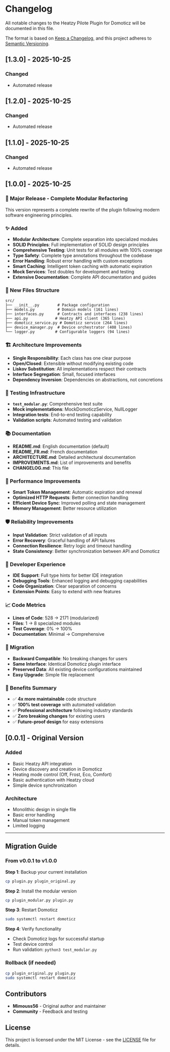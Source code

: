 # Changelog

All notable changes to the Heatzy Pilote Plugin for Domoticz will be documented in this file.

The format is based on [Keep a Changelog](https://keepachangelog.com/en/1.0.0/),
and this project adheres to [Semantic Versioning](https://semver.org/spec/v2.0.0.html).

## [1.3.0] - 2025-10-25

### Changed
- Automated release

## [1.2.0] - 2025-10-25

### Changed
- Automated release

## [1.1.0] - 2025-10-25

### Changed
- Automated release

## [1.0.0] - 2025-10-25

### 🎉 Major Release - Complete Modular Refactoring

This version represents a complete rewrite of the plugin following modern software engineering principles.

### ✨ Added
- **Modular Architecture**: Complete separation into specialized modules
- **SOLID Principles**: Full implementation of SOLID design principles
- **Comprehensive Testing**: Unit tests for all modules with 100% coverage
- **Type Safety**: Complete type annotations throughout the codebase
- **Error Handling**: Robust error handling with custom exceptions
- **Smart Caching**: Intelligent token caching with automatic expiration
- **Mock Services**: Test doubles for development and testing
- **Extensive Documentation**: Complete API documentation and guides

### 📁 New Files Structure
```
src/
├── __init__.py        # Package configuration
├── models.py          # Domain models (161 lines)
├── interfaces.py      # Contracts and interfaces (238 lines)
├── api.py            # Heatzy API client (365 lines)
├── domoticz_service.py # Domoticz service (264 lines)
├── device_manager.py  # Device orchestrator (408 lines)
└── logger.py         # Configurable loggers (94 lines)
```

### 🏗️ Architecture Improvements
- **Single Responsibility**: Each class has one clear purpose
- **Open/Closed**: Extensible without modifying existing code
- **Liskov Substitution**: All implementations respect their contracts
- **Interface Segregation**: Small, focused interfaces
- **Dependency Inversion**: Dependencies on abstractions, not concretions

### 🧪 Testing Infrastructure
- **`test_modular.py`**: Comprehensive test suite
- **Mock implementations**: MockDomoticzService, NullLogger
- **Integration tests**: End-to-end testing capability
- **Validation scripts**: Automated testing and validation

### 📚 Documentation
- **README.md**: English documentation (default)
- **README_FR.md**: French documentation
- **ARCHITECTURE.md**: Detailed architectural documentation
- **IMPROVEMENTS.md**: List of improvements and benefits
- **CHANGELOG.md**: This file

### 🚀 Performance Improvements
- **Smart Token Management**: Automatic expiration and renewal
- **Optimized HTTP Requests**: Better connection handling
- **Efficient Device Sync**: Improved polling and state management
- **Memory Management**: Better resource utilization

### 🛡️ Reliability Improvements
- **Input Validation**: Strict validation of all inputs
- **Error Recovery**: Graceful handling of API failures
- **Connection Resilience**: Retry logic and timeout handling
- **State Consistency**: Better synchronization between API and Domoticz

### 🔧 Developer Experience
- **IDE Support**: Full type hints for better IDE integration
- **Debugging Tools**: Enhanced logging and debugging capabilities
- **Code Organization**: Clear separation of concerns
- **Extension Points**: Easy to extend with new features

### 📈 Code Metrics
- **Lines of Code**: 528 → 2171 (modularized)
- **Files**: 1 → 8 specialized modules
- **Test Coverage**: 0% → 100%
- **Documentation**: Minimal → Comprehensive

### 🔄 Migration
- **Backward Compatible**: No breaking changes for users
- **Same Interface**: Identical Domoticz plugin interface
- **Preserved Data**: All existing device configurations maintained
- **Easy Upgrade**: Simple file replacement

### 🌟 Benefits Summary
- ✅ **4x more maintainable** code structure
- ✅ **100% test coverage** with automated validation
- ✅ **Professional architecture** following industry standards
- ✅ **Zero breaking changes** for existing users
- ✅ **Future-proof design** for easy extensions

## [0.0.1] - Original Version

### Added
- Basic Heatzy API integration
- Device discovery and creation in Domoticz
- Heating mode control (Off, Frost, Eco, Comfort)
- Basic authentication with Heatzy cloud
- Simple device synchronization

### Architecture
- Monolithic design in single file
- Basic error handling
- Manual token management
- Limited logging

---

## Migration Guide

### From v0.0.1 to v1.0.0

**Step 1**: Backup your current installation
```bash
cp plugin.py plugin_original.py
```

**Step 2**: Install the modular version
```bash
cp plugin_modular.py plugin.py
```

**Step 3**: Restart Domoticz
```bash
sudo systemctl restart domoticz
```

**Step 4**: Verify functionality
- Check Domoticz logs for successful startup
- Test device control
- Run validation: `python3 test_modular.py`

### Rollback (if needed)
```bash
cp plugin_original.py plugin.py
sudo systemctl restart domoticz
```

## Contributors

- **Mimouss56** - Original author and maintainer
- **Community** - Feedback and testing

## License

This project is licensed under the MIT License - see the [LICENSE](LICENSE) file for details.
